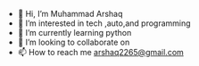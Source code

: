 - 👋 Hi, I’m Muhammad Arshaq
- 👀 I’m interested in tech ,auto,and programming 
- 🌱 I’m currently learning python 
- 💞️ I’m looking to collaborate on 
- 📫 How to reach me arshaq2265@gmail.com

<!---
Ettatu-Arshaq/Ettatu-Arshaq is a ✨ special ✨ repository because its `README.md` (this file) appears on your GitHub profile.
You can click the Preview link to take a look at your changes.
--->
